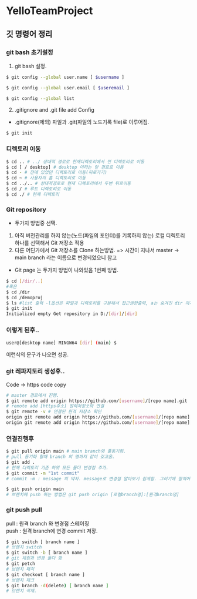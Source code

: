 # YelloTeamProject

## 깃 명령어 정리

### git bash 초기설정

1. git bash 설정.

```bash
$ git config --global user.name [ $username ]

$ git config --global user.email [ $useremail ]

$ git config --global list
```

2. .gitignore and .git file add Config

-   .gitignore(제외) 파일과 .git(파일의 노드기록 file)로 이루어짐.

```bash
$ git init
```

### 디렉토리 이동

```bash
$ cd .. # ../ 상대적 경로로 현재디렉토리에서 전 디렉토리로 이동
$ cd [ / desktop] # desktop 이라는 앞 경로로 이동
$ cd - # 전에 있었던 디렉토리로 이동(뒤로가기)
$ cd ~ # 사용자의 홈 디렉토리로 이동
$ cd ../.. # 상대적경로로 현재 디렉토리에서 두번 뒤로이동
$ cd / # 루트 디렉토리로 이동
$ cd ./ # 현재 디렉토리
```

### Git repository

-   두가지 방법중 선택.

1. 아직 버전관리를 하지 않는(노드(파일의 포인터)를 기록하지 않는) 로컬 디렉토리 하나를 선택해서 Git 저장소 적용
2. 다른 어딘가에서 Git 저장소를 Clone 하는방법.
   => 시간이 지나서 master -> main branch 라는 이름으로 변경되었으니 참고

-   Git page 는 두가지 방법이 나와있음
    1번째 방법.

```bash
$ cd [/dir/..]
#혹은
$ cd /dir
$ cd /demoproj
$ ls #list 출력 -l옵션은 파일과 디렉토리를 구분해서 접근권한출력, a는 숨겨진 dir 까지 같이 출력.
$ git init
Initialized empty Get repository in D:/[dir]/[dir]
```

### 이렇게 된후..

```bash
user@[desktop name] MINGW64 [dir] (main) $
```

이런식의 문구가 나오면 성공.

### git 레파지토리 생성후..

Code -> https code copy

```bash
# master 경로에서 진행.
$ git remote add origin https://github.com/[username]/[repo name].git
# remote add [https주소] 원력저장소와 연결
$ git remote -v # 연결된 원격 저장소 확인
origin git remote add origin https://github.com/[username]/[repo name].git (fetch)
origin git remote add origin https://github.com/[username]/[repo name].git (push)
```

### 연결진행후

```bash
$ git pull origin main # main branch와 풀동기화.
# pull 동기화 할때 branch 의 명까지 같이 갖고옴.
$ git add .
# 현재 디렉토리 기준 하위 모든 폴더 변경점 추가.
$ git commit -m "1st commit"
# commit -m : message 의 약자. message로 변경점 알아보기 쉽게함. 그러기에 잘적어야 되는부분.

$ git push origin main
# 브렌치에 push 하는 방법은 git push origin [로컬branch명]:[원격branch명]

```

### git push pull

pull : 원격 branch 와 변경점 스테이징<br>
push : 원격 branch에 변경 commit 저장.

```bash
$ git switch [ branch name ]
# 브렌치 switch
$ git switch -b [ branch name ]
# git 체킹과 변경 둘다 함
$ git petch
# 브렌치 패치
$ git checkout [ branch name ]
# 브랜치 체크
$ git branch -d(delete) [ branch name ]
# 브랜치 삭제.
```

